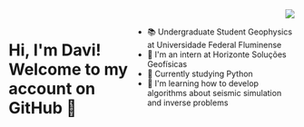 <div>
    <img align="right" src="[https://ibb.co/0rxpVVQ&">
</div>
  
<div style="display: flex; width: 100%;">
    <h1>Hi, I'm Davi! <br> Welcome to my account on GitHub 👋</h1>
    <ul>
        <li> 
            📚 Undergraduate Student Geophysics at Universidade Federal Fluminense
        </li>
        <li>
           🚀 I'm an intern at Horizonte Soluções Geofísicas
        </li>
        <li>
            🐍 Currently studying Python
        </li>
        <li>
           🗻 I'm learning how to develop algorithms about seismic simulation and inverse problems
        </li>
    </ul>
</div>

